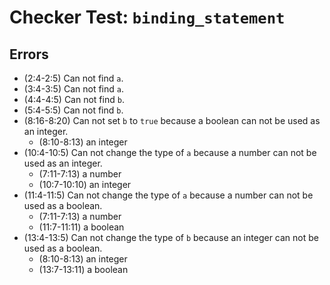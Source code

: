 # Checker Test: `binding_statement`

## Errors
- (2:4-2:5) Can not find `a`.
- (3:4-3:5) Can not find `a`.
- (4:4-4:5) Can not find `b`.
- (5:4-5:5) Can not find `b`.
- (8:16-8:20) Can not set `b` to `true` because a boolean can not be used as an integer.
  - (8:10-8:13) an integer
- (10:4-10:5) Can not change the type of `a` because a number can not be used as an integer.
  - (7:11-7:13) a number
  - (10:7-10:10) an integer
- (11:4-11:5) Can not change the type of `a` because a number can not be used as a boolean.
  - (7:11-7:13) a number
  - (11:7-11:11) a boolean
- (13:4-13:5) Can not change the type of `b` because an integer can not be used as a boolean.
  - (8:10-8:13) an integer
  - (13:7-13:11) a boolean
